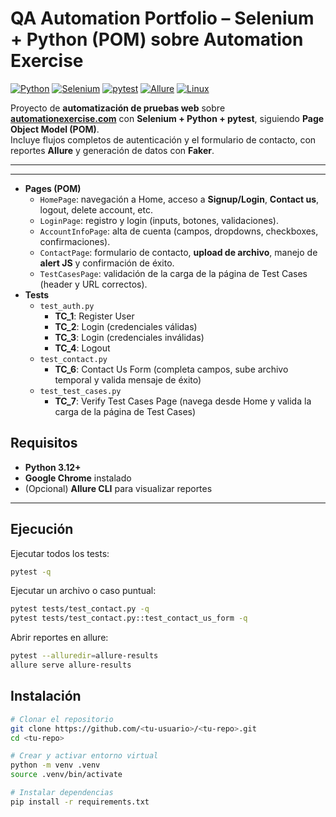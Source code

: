 # QA Automation Portfolio – Selenium + Python (POM) sobre Automation Exercise

[![Python](https://img.shields.io/badge/Python-3.12+-blue)]()
[![Selenium](https://img.shields.io/badge/Selenium-WebDriver-green)]()
[![pytest](https://img.shields.io/badge/pytest-8.x-yellow)]()
[![Allure](https://img.shields.io/badge/Allure-Report-orange)]()
[![Linux](https://img.shields.io/badge/OS-Linux-grey)]()

Proyecto de **automatización de pruebas web** sobre **[automationexercise.com](https://automationexercise.com/)** con **Selenium + Python + pytest**, siguiendo **Page Object Model (POM)**.  
Incluye flujos completos de autenticación y el formulario de contacto, con reportes **Allure** y generación de datos con **Faker**.

---
---


- **Pages (POM)**
  - `HomePage`: navegación a Home, acceso a **Signup/Login**, **Contact us**, logout, delete account, etc.
  - `LoginPage`: registro y login (inputs, botones, validaciones).
  - `AccountInfoPage`: alta de cuenta (campos, dropdowns, checkboxes, confirmaciones).
  - `ContactPage`: formulario de contacto, **upload de archivo**, manejo de **alert JS** y confirmación de éxito.
  - `TestCasesPage`: validación de la carga de la página de Test Cases (header y URL correctos).
- **Tests**
  - `test_auth.py`  
    - **TC_1**: Register User  
    - **TC_2**: Login (credenciales válidas)  
    - **TC_3**: Login (credenciales inválidas)  
    - **TC_4**: Logout
  - `test_contact.py`  
    - **TC_6**: Contact Us Form (completa campos, sube archivo temporal y valida mensaje de éxito)
  - `test_test_cases.py`
    - **TC_7**: Verify Test Cases Page (navega desde Home y valida la carga de la página de Test Cases)

## Requisitos

- **Python 3.12+**
- **Google Chrome** instalado
- (Opcional) **Allure CLI** para visualizar reportes

---
## Ejecución

Ejecutar todos los tests:
```bash
pytest -q
```

Ejecutar un archivo o caso puntual:
```bash
pytest tests/test_contact.py -q
pytest tests/test_contact.py::test_contact_us_form -q
```

Abrir reportes en allure:
```bash
pytest --alluredir=allure-results
allure serve allure-results
```


## Instalación

```bash
# Clonar el repositorio
git clone https://github.com/<tu-usuario>/<tu-repo>.git
cd <tu-repo>

# Crear y activar entorno virtual
python -m venv .venv
source .venv/bin/activate

# Instalar dependencias
pip install -r requirements.txt

